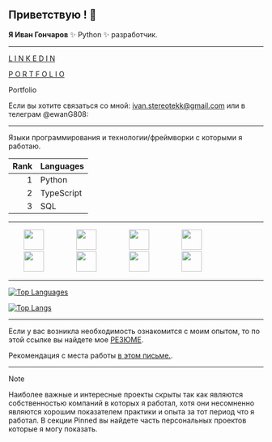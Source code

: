 ## Приветствую ! 👋


**Я Иван Гончаров**  ✨ Python ✨ разработчик. 

---


<div id="badges">
  <a href="https://www.linkedin.com/in/ivan-goncharov-01b2a736a/">L I N K E D I N</a>

  
  <a href="https://ivanistereotekk.github.io/">P O R T F O L I O</a>
</div>

<div>
  <kdb href='https://gooooo.com'> Portfolio </kdb>
</div>

Если вы хотите связаться со мной:  ivan.stereotekk@gmail.com или в телеграм @ewanG808:

---

Языки программирования и технологии/фреймворки с которыми я работаю.

| Rank | Languages |                
|-----:|-----------|
|     1| Python    |
|     2| TypeScript|
|     3| SQL       |

---

<div>

<img height="40" width="40" hspace="30" src="https://cdn.jsdelivr.net/gh/devicons/devicon@latest/icons/python/python-original-wordmark.svg" />

<img height="40" width="40" hspace="30" src="https://cdn.jsdelivr.net/gh/devicons/devicon@latest/icons/apachekafka/apachekafka-original.svg" />

<img height="40" width="40" hspace="30" src="https://cdn.jsdelivr.net/gh/devicons/devicon@latest/icons/postgresql/postgresql-original.svg" />

<img height="40" width="40" hspace="30" src="https://cdn.jsdelivr.net/gh/devicons/devicon@latest/icons/sqlalchemy/sqlalchemy-original.svg" /> 

<img height="40" width="40" hspace="30" src="https://cdn.jsdelivr.net/gh/devicons/devicon@latest/icons/docker/docker-plain-wordmark.svg" />

<img height="40" width="40" hspace="30" src="https://cdn.jsdelivr.net/gh/devicons/devicon@latest/icons/fastapi/fastapi-original.svg" />

<img height="40" width="40" hspace="30" src="https://cdn.jsdelivr.net/gh/devicons/devicon@latest/icons/nextjs/nextjs-original.svg" />

<img height="40" width="40" hspace="30" src="https://cdn.jsdelivr.net/gh/devicons/devicon@latest/icons/apacheairflow/apacheairflow-original-wordmark.svg" />
  
</div>          

---


[![Top Languages](https://github-readme-stats.vercel.app/api?username=ivanIStereotekk)](https://github.com/anuraghazra/github-readme-stats)


[![Top Langs](https://github-readme-stats.vercel.app/api/top-langs/?username=ivanIStereotekk)](https://github.com/anuraghazra/github-readme-stats)
          

---


<p>
Если у вас возникла необходимость ознакомится с моим опытом, то по этой ссылке вы найдете мое
<a href="https://drive.google.com/file/d/1JKwN-AK3glRn_Geitr7PkRLX0SD70j-C/view?usp=sharing">РЕЗЮМЕ</a>.
</p>
<p>
Рекомендация с места работы
          <a href="https://drive.google.com/file/d/1vmkdQpL6pjxc5wKelzC72vWGGa8ISG59/view?usp=drive_link">в этом письме.</a>.
</p>


---
          

> [!NOTE]
> Наиболее важные и интересные проекты скрыты так как являются собственностью компаний в которых я работал,
> хотя они несомненно являются хорошим показателем практики и опыта за тот период что я работал.
> В секции Pinned вы найдете часть персональных проектов которые я могу показать.






